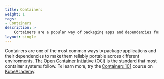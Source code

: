 ```yaml
---
title: Containers
weight: 1
tags:
- Containers
description: >
    Containers are a popular way of packaging apps and dependencies for easy portability across environments.
layout: single
---
```


Containers are one of the most common ways to package applications and their dependencies to make them reliably portable across different environments. [The Open Container Initiative (OCI)](https://www.opencontainers.org/) is the standard that most container systems follow. To learn more, try the [Containers 101](https://kube.academy/courses/containers-101) course on [KubeAcademy](https://kube.academy).